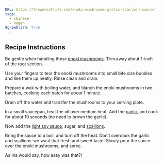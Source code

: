 ```yaml
---
URL: https://thewoksoflife.com/enoki-mushrooms-garlic-scallion-sauce/
tags:
  - chinese
  - vegan
dg-publish: true
---
```

## Recipe Instructions

Be gentle when handling these [enoki mushrooms](https://thewoksoflife.com/asian-vegetables-beans-melons/#enoki-mushrooms). Trim away about 1-inch of the root section.

Use your fingers to tear the enoki mushrooms into small bite size bundles and line them up neatly. Rinse clean and drain.

Prepare a wok with boiling water, and blanch the enoki mushrooms in two batches, cooking each batch for about 1 minute.

Drain off the water and transfer the mushrooms to your serving plate.

In a small saucepan, heat the oil over medium heat. Add the [garlic](https://thewoksoflife.com/chinese-chives-scallions-aromatics-peppers/#garlic), and cook for about 10 seconds (no need to brown the garlic).

Now add the [light soy sauce](https://thewoksoflife.com/chinese-sauces-vinegars-oils/), sugar, and [scallions](https://thewoksoflife.com/chinese-chives-scallions-aromatics-peppers/).

Bring the sauce to a boil, and turn off the heat. Don’t overcook the garlic and scallions–we want that fresh and sweet taste! Slowly pour the sauce over the enoki mushrooms, and serve.

As Ina would say, how easy was that?!